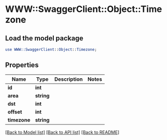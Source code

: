 # WWW::SwaggerClient::Object::Timezone

## Load the model package
```perl
use WWW::SwaggerClient::Object::Timezone;
```

## Properties
Name | Type | Description | Notes
------------ | ------------- | ------------- | -------------
**id** | **int** |  | 
**area** | **string** |  | 
**dst** | **int** |  | 
**offset** | **int** |  | 
**timezone** | **string** |  | 

[[Back to Model list]](../README.md#documentation-for-models) [[Back to API list]](../README.md#documentation-for-api-endpoints) [[Back to README]](../README.md)


